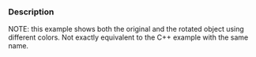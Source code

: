 ### Description

NOTE: this example shows both the original and the rotated object using different colors. Not exactly equivalent to the C++ example with the same name.
